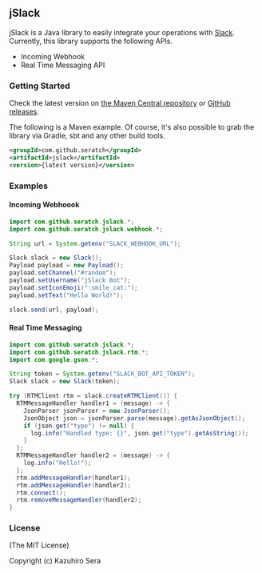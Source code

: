 ## jSlack

jSlack is a Java library to easily integrate your operations with [Slack](https://slack.com/). Currently, this library supports the following APIs.

- Incoming Webhook
- Real Time Messaging API

### Getting Started

Check the latest version on [the Maven Central repository](http://search.maven.org/#search%7Cga%7C1%7Ca%3A%22jslack%22) or [GitHub releases](https://github.com/seratch/jslack/releases).

The following is a Maven example. Of course, it's also possible to grab the library via Gradle, sbt and any other build tools.

```xml
<groupId>com.github.seratch</groupId>
<artifactId>jslack</artifactId>
<version>{latest version}</version>
```

### Examples

#### Incoming Webhoook

```java
import com.github.seratch.jslack.*;
import com.github.seratch.jslack.webhook.*;

String url = System.getenv("SLACK_WEBHOOK_URL");

Slack slack = new Slack();
Payload payload = new Payload();
payload.setChannel("#random");
payload.setUsername("jSlack Bot");
payload.setIconEmoji(":smile_cat:");
payload.setText("Hello World!");

slack.send(url, payload);
```

#### Real Time Messaging

```java
import com.github.seratch.jslack.*;
import com.github.seratch.jslack.rtm.*;
import com.google.gson.*;

String token = System.getenv("SLACK_BOT_API_TOKEN");
Slack slack = new Slack(token);

try (RTMClient rtm = slack.createRTMClient()) {
  RTMMessageHandler handler1 = (message) -> {
    JsonParser jsonParser = new JsonParser();
    JsonObject json = jsonParser.parse(message).getAsJsonObject();
    if (json.get("type") != null) {
      log.info("Handled type: {}", json.get("type").getAsString());
    }
  };
  RTMMessageHandler handler2 = (message) -> {
    log.info("Hello!");
  };
  rtm.addMessageHandler(handler1);
  rtm.addMessageHandler(handler2);
  rtm.connect();
  rtm.removeMessageHandler(handler2);
}
```


### License

(The MIT License)

Copyright (c) Kazuhiro Sera

